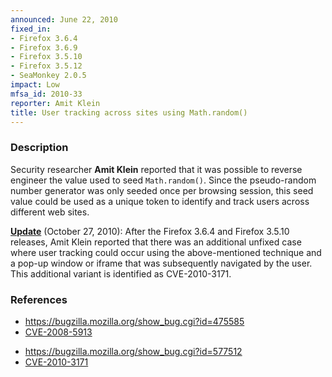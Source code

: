 ```yaml
---
announced: June 22, 2010
fixed_in:
- Firefox 3.6.4
- Firefox 3.6.9
- Firefox 3.5.10
- Firefox 3.5.12
- SeaMonkey 2.0.5
impact: Low
mfsa_id: 2010-33
reporter: Amit Klein
title: User tracking across sites using Math.random()
---
```


<h3>Description</h3>

<p>Security researcher <strong>Amit Klein</strong> reported that it
was possible to reverse engineer the value used to
seed <code>Math.random()</code>.  Since the pseudo-random number
generator was only seeded once per browsing session, this seed value
could be used as a unique token to identify and track users across
different web sites.</p>

<p><u><b>Update</b></u> (October 27, 2010): After the Firefox 3.6.4
and Firefox 3.5.10 releases, Amit Klein reported that there was an
additional unfixed case where user tracking could occur using the
above-mentioned technique and a pop-up window or iframe that was
subsequently navigated by the user.  This additional variant is
identified as CVE-2010-3171.</p>

<h3>References</h3>

<ul>
  <li><a href="https://bugzilla.mozilla.org/show_bug.cgi?id=475585">https://bugzilla.mozilla.org/show_bug.cgi?id=475585</a></li>
  <li><a class="ex-ref" href="http://cve.mitre.org/cgi-bin/cvename.cgi?name=CVE-2008-5913">CVE-2008-5913</a></li>
</ul>

<ul>
  <li><a href="https://bugzilla.mozilla.org/show_bug.cgi?id=577512">https://bugzilla.mozilla.org/show_bug.cgi?id=577512</a></li>
  <li><a class="ex-ref" href="http://cve.mitre.org/cgi-bin/cvename.cgi?name=CVE-2010-3171">CVE-2010-3171</a></li>
</ul>




